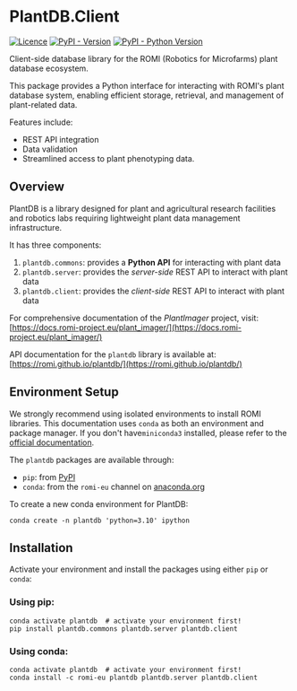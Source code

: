 # PlantDB.Client

[![Licence](https://img.shields.io/badge/license-LGPL3-black)](https://www.gnu.org/licenses/lgpl-3.0.en.html)
[![PyPI - Version](https://img.shields.io/pypi/v/plantdb.client?logo=pypi&logoColor=white)](https://pypi.org/project/plantdb.client/)
[![PyPI - Python Version](https://img.shields.io/pypi/pyversions/plantdb.client?logo=python&logoColor=white)](https://pypi.org/project/plantdb.client/)

Client-side database library for the ROMI (Robotics for Microfarms) plant database ecosystem.

This package provides a Python interface for interacting with ROMI's plant database system,
enabling efficient storage, retrieval, and management of plant-related data.

Features include:
- REST API integration
- Data validation
- Streamlined access to plant phenotyping data.

## Overview

PlantDB is a library designed for plant and agricultural research facilities and robotics labs requiring lightweight plant data management infrastructure.

It has three components:

1. `plantdb.commons`: provides a **Python API** for interacting with plant data
2. `plantdb.server`: provides the _server-side_ REST API to interact with plant data
3. `plantdb.client`: provides the _client-side_ REST API to interact with plant data

For comprehensive documentation of the _PlantImager_ project, visit: [https://docs.romi-project.eu/plant_imager/](https://docs.romi-project.eu/plant_imager/)

API documentation for the `plantdb` library is available at: [https://romi.github.io/plantdb/](https://romi.github.io/plantdb/)

## Environment Setup

We strongly recommend using isolated environments to install ROMI libraries.
This documentation uses `conda` as both an environment and package manager.
If you don't have`miniconda3` installed, please refer to the [official documentation](https://docs.conda.io/en/latest/miniconda.html).

The `plantdb` packages are available through:

- `pip`: from [PyPI](https://pypi.org/)
- `conda`: from the `romi-eu` channel on [anaconda.org](https://anaconda.org/romi-eu)

To create a new conda environment for PlantDB:
``` shell
conda create -n plantdb 'python=3.10' ipython
```

## Installation

Activate your environment and install the packages using either `pip` or `conda`:

### Using pip:
``` shell
conda activate plantdb  # activate your environment first!
pip install plantdb.commons plantdb.server plantdb.client
```

### Using conda:
``` shell
conda activate plantdb  # activate your environment first!
conda install -c romi-eu plantdb plantdb.server plantdb.client
```
